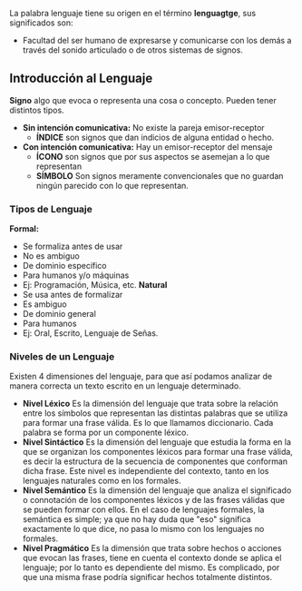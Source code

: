 La palabra lenguaje tiene su origen en el término **lenguagtge**, sus significados son:
- Facultad del ser humano de expresarse y comunicarse con los demás a través del sonido articulado o de otros sistemas de signos.

## Introducción al Lenguaje
**Signo** algo que evoca o representa una cosa o concepto.
Pueden tener distintos tipos.
- **Sin intención comunicativa:** No existe la pareja emisor-receptor
	- **ÍNDICE** son signos que dan indicios de alguna entidad o hecho.
- **Con intención comunicativa:** Hay un emisor-receptor del mensaje
	- **ÍCONO** son signos que por sus aspectos se asemejan a lo que representan
	- **SÍMBOLO** Son signos meramente convencionales que no guardan ningún parecido con lo que representan.

### Tipos de Lenguaje
**Formal:** 
- Se formaliza antes de usar
- No es ambiguo
- De dominio específico
- Para humanos y/o máquinas
- Ej: Programación, Música, etc.
**Natural**
- Se usa antes de formalizar
- Es ambiguo
- De dominio general
- Para humanos
- Ej: Oral, Escrito, Lenguaje de Señas.

### Niveles de un Lenguaje
Existen 4 dimensiones del lenguaje, para que así podamos analizar de manera correcta un texto escrito en un lenguaje determinado.
- **Nivel Léxico**
	Es la dimensión del lenguaje que trata sobre la relación entre los símbolos que representan las distintas palabras que se utiliza para formar una frase válida. Es lo que llamamos diccionario. Cada palabra se forma por un componente léxico.
- **Nivel Sintáctico**
	Es la dimensión del lenguaje que estudia la forma en la que se organizan los componentes léxicos para formar una frase válida, es decir la estructura de la secuencia de componentes que conforman dicha frase. 
	Este nivel es independiente del contexto, tanto en los lenguajes naturales como en los formales.
- **Nivel Semántico**
	Es la dimensión del lenguaje que analiza el significado o connotación de los componentes léxicos y de las frases válidas que se pueden formar con ellos. En el caso de lenguajes formales, la semántica es simple; ya que no hay duda que "eso" significa exactamente lo que dice, no pasa lo mismo con los lenguajes no formales.
- **Nivel Pragmático**
	Es la dimensión que trata sobre hechos o acciones que evocan las frases, tiene en cuenta el contexto donde se aplica el lenguaje; por lo tanto es dependiente del mismo. Es complicado, por que una misma frase podría significar hechos totalmente distintos.